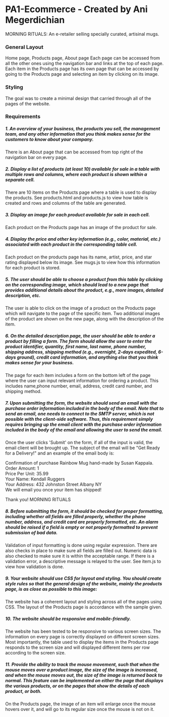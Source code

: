 # PA1-Ecommerce - Created by Ani Megerdichian
MORNING RITUALS: An e-retailer selling specially curated, artisinal mugs.
### General Layout
Home page, Products page, About page
Each page can be accessed from all the other ones using the navigation bar and links at the top of each page.
Each item in the Products page has its own page that can be accessed by going to the Products page and selecting an item by clicking on its image.
### Styling
The goal was to create a minimal design that carried through all of the pages of the website.
### Requirements
##### 1. An overview of your business, the products you sell, the management team, and any other information that you think makes sense for the customers to know about your company. 
There is an About page that can be accessed from top right of the navigation bar on every page.
##### 2. Display a list of products (at least 10) available for sale in a table with multiple rows and columns, where each product is shown within a separate cell.
There are 10 items on the Products page where a table is used to display the products. See products.html and products.js to view how table is created and rows and columns of the table are generated.
##### 3. Display an image for each product available for sale in each cell.
Each product on the Products page has an image of the product for sale.
##### 4. Display the price and other key information (e.g., color, material, etc.) associated with each product in the corresponding table cell.
Each product on the products page has its name, artist, price, and star rating displayed below its image. See mugs.js to view how this information for each product is stored.
##### 5. The user should be able to choose a product from this table by clicking on the corresponding image, which should lead to a new page that provides additional details about the product, e.g., more images, detailed description, etc. 
The user is able to click on the image of a product on the Products page which will navigate to the page of the specific item. Two additional images of the product are shown on the new page, along with the description of the item.
##### 6. On the detailed description page, the user should be able to order a product by filling a form. The form should allow the user to enter the product identifier, quantity, first name, last name, phone number, shipping address, shipping method (e.g., overnight, 2-days expedited, 6-days ground), credit card information, and anything else that you think makes sense for your business.
The page for each item includes a form on the bottom left of the page where the user can input relevant information for ordering a product. This includes name,phone number, email, address, credit card number, and shipping method.
##### 7. Upon submitting the form, the website should send an email with the purchase order information included in the body of the email. Note that to send an email, one needs to connect to the SMTP server, which is not possible with the client-side software. Thus, this requirement simply requires bringing up the email client with the purchase order information included in the body of the email and allowing the user to send the email. 
Once the user clicks 'Submit' on the form, if all of the input is valid, the email client will be brought up. The subject of the email will be "Get Ready for a Delivery!" and an example of the email body is:

Confirmation of purchase Rainbow Mug hand-made by Susan Kappala.<br />
Order Amount: 1<br />
Price Per Unit: 35.99<br />
Your Name: Kendall Ruggers<br />
Your Address: 432 Johnston Street Albany NY<br />
We will email you once your item has shipped!<br />

Thank you!
MORNING RITUALS
##### 8. Before submitting the form, it should be checked for proper formatting, including whether all fields are filled properly, whether the phone number, address, and credit card are properly formatted, etc. An alarm should be raised if a field is empty or not properly formatted to prevent submission of bad data. 
Validation of input formatting is done using regular expression. There are also checks in place to make sure all fields are filled out. Numeric data is also checked to make sure it is within the acceptable range. If there is a validation error, a descriptive message is relayed to the user. See item.js to view how validation is done.
##### 9. Your website should use CSS for layout and styling. You should create style rules so that the general design of the website, mainly the products page, is as close as possible to this image:
The website has a coherent layout and styling across all of the pages using CSS. The layout of the Products page is accordance with the sample given.
##### 10. The website should be responsive and mobile-friendly.
The website has been tested to be responsive to various screen sizes. The information on every page is correctly displayed on different screen sizes. Most importantly, the table used to display the items in the Products page responds to the screen size and will displayed different items per row according to the screen size.
##### 11. Provide the ability to track the mouse movement, such that when the mouse moves over a product image, the size of the image is increased, and when the mouse moves out, the size of the image is returned back to normal. This feature can be implemented on either the page that displays the various products, or on the pages that show the details of each product, or both.
On the Products page, the image of an item will enlarge once the mouse hovers over it, and will go to its regular size once the mouse is not on it.
